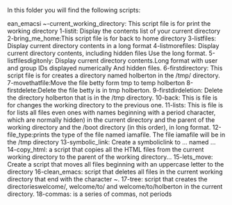 In this folder you will find the following scripts:

ean_emacsi
~-current_working_directory: This script file is for print the working directory
1-listit: Display the contents list of your current directory
2-bring_me_home:This script file is for back to home directory
3-listfiles: Display current directory contents in a long format
4-listmorefiles: Display current directory contents, including hidden files Use the long format.
5-listfilesdigitonly: Display current directory contents.Long format with user and group IDs displayed numerically And hidden files.
6-firstdirectory: This script file is for creates a directory named holberton in the /tmp/ directory.
7-movethatfile:Move the file betty form tmp to temp holberton
8-firstdelete:Delete the file betty is in tmp holberton.
9-firstdirdeletion: Delete the directory holberton that is in the /tmp directory.
10-back: This is file is for changes the working directory to the previous one.
11-lists: This is file is for lists all files even ones with names beginning with a period character, which are normally hidden) in the current directory and the parent of the working directory and the /boot directory (in this order), in long format.
12-file_type:prints the type of the file named iamafile. The file iamafile will be in the /tmp directory 
13-symbolic_link: Create a symboliclink to ... named ...
14-copy_html: a script that copies all the HTML files from the current working directory to the parent of the working directory...
15-lets_move: Create a script that moves all files beginning with an uppercase letter to the directory
16-clean_emacs: script that deletes all files in the current working directory that end with the character ~.
17-tree: script that creates the directorieswelcome/, welcome/to/ and welcome/to/holberton in the current directory.
18-commas: is a series of commas, not periods

